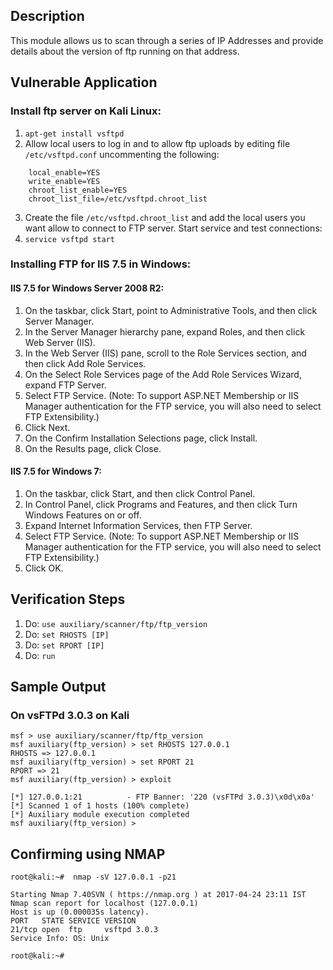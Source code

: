 ## Description

This module allows us to scan through a series of IP Addresses and provide details about the version of ftp running on that address.

## Vulnerable Application

### Install ftp server on Kali Linux:

1.  ```apt-get install vsftpd```
2. Allow local users to log in and to allow ftp uploads by editing file `/etc/vsftpd.conf` uncommenting the following:

```
    local_enable=YES
    write_enable=YES
    chroot_list_enable=YES
    chroot_list_file=/etc/vsftpd.chroot_list
```

3. Create the file `/etc/vsftpd.chroot_list` and add the local users you want allow to connect to FTP server. Start service and test connections:
4. ```service vsftpd start``` 

### Installing FTP for IIS 7.5 in Windows:

#### IIS 7.5 for Windows Server 2008 R2:

1. On the taskbar, click Start, point to Administrative Tools, and then click Server Manager.
2. In the Server Manager hierarchy pane, expand Roles, and then click Web Server (IIS).
3. In the Web Server (IIS) pane, scroll to the Role Services section, and then click Add Role Services.
4. On the Select Role Services page of the Add Role Services Wizard, expand FTP Server.
5. Select FTP Service. (Note: To support ASP.NET Membership or IIS Manager authentication for the FTP service, you will also need to select FTP Extensibility.)
6. Click Next.
7. On the Confirm Installation Selections page, click Install.
8. On the Results page, click Close. 

#### IIS 7.5 for Windows 7:

1. On the taskbar, click Start, and then click Control Panel.
2. In Control Panel, click Programs and Features, and then click Turn Windows Features on or off.
3. Expand Internet Information Services, then FTP Server.
4. Select FTP Service. (Note: To support ASP.NET Membership or IIS Manager authentication for the FTP service, you will also need to select FTP Extensibility.)
5. Click OK. 

## Verification Steps

1. Do: ```use auxiliary/scanner/ftp/ftp_version```
2. Do: ```set RHOSTS [IP]```
3. Do: ```set RPORT [IP]```
4. Do: ```run```

## Sample Output

### On vsFTPd 3.0.3 on Kali

```
msf > use auxiliary/scanner/ftp/ftp_version
msf auxiliary(ftp_version) > set RHOSTS 127.0.0.1
RHOSTS => 127.0.0.1
msf auxiliary(ftp_version) > set RPORT 21
RPORT => 21
msf auxiliary(ftp_version) > exploit

[*] 127.0.0.1:21          - FTP Banner: '220 (vsFTPd 3.0.3)\x0d\x0a'
[*] Scanned 1 of 1 hosts (100% complete)
[*] Auxiliary module execution completed
msf auxiliary(ftp_version) > 
```
## Confirming using NMAP
```
root@kali:~#  nmap -sV 127.0.0.1 -p21

Starting Nmap 7.40SVN ( https://nmap.org ) at 2017-04-24 23:11 IST
Nmap scan report for localhost (127.0.0.1)
Host is up (0.000035s latency).
PORT   STATE SERVICE VERSION
21/tcp open  ftp     vsftpd 3.0.3
Service Info: OS: Unix

root@kali:~# 

```
